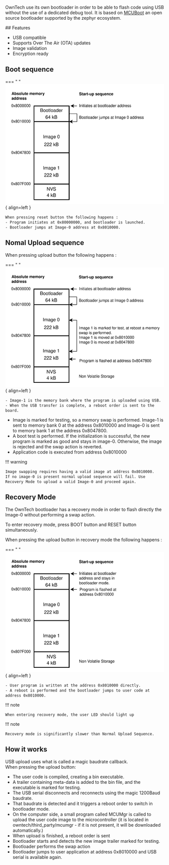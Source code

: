 OwnTech use its own bootloader in order to be able to flash code using USB without the use of a dedicated debug tool. 
It is based on [MCUBoot](https://docs.mcuboot.com/) an open source bootloader supported by the zephyr ecosystem. 

## Features

- USB compatible
- Supports Over The Air (OTA) updates
- Image validation 
- Encryption ready

## Boot sequence

=== " "
    ![Memory_map](bootloader_boot.drawio.svg){ align=left }


    When pressing reset button the following happens : 
    - Program initiates at 0x80000000, and bootloader is launched.
    - Bootloader jumps at Image-0 address at 0x8010000.

## Nomal Upload sequence

   When pressing upload button the following happens : 

=== " "
    ![Memory_map](bootloader.drawio.svg){ align=left }
    
    - Image-1 is the memory bank where the program is uploaded using USB. 
    - When the USB transfer is complete, a reboot order is sent to the board. 

- Image is marked for testing, so a memory swap is performed. Image-1 is sent to memory bank 0 at the address 0x8010000 and Image-0 is sent to memory bank 1 at the address 0x8047800. 
- A boot test is performed. If the initialization is successful, the new program is marked as good and stays in image-0. Otherwise, the image is rejected and the swap action is reverted. 
- Application code is executed from address 0x8010000

!!! warning

    Image swapping requires having a valid image at address 0x8010000. 
    If no image-0 is present normal upload sequence will fail. Use Recovery Mode to upload a valid Image-0 and proceed again.

## Recovery Mode 

The OwnTech bootloader has a recovery mode in order to flash directly the Image-0 without performing a swap action.  

To enter recovery mode, press BOOT button and RESET button simultaneously.  

When pressing the upload button in recovery mode the following happens : 

=== " "
    ![Memory_map](bootloader_recovery.drawio.svg){ align=left }

    - User program is written at the address 0x8010000 directly. 
    - A reboot is performed and the bootloader jumps to user code at address 0x8010000.

!!! note
    
    When entering recovery mode, the user LED should light up

!!! note
    
    Recovery mode is significantly slower than Normal Upload Sequence.


## How it works

USB upload uses what is called a magic baudrate callback.  
When pressing the upload button:  

- The user code is compiled, creating a bin executable.
- A trailer containing meta-data is added to the bin file, and the executable is marked for testing.  
- The USB serial disconnects and reconnects using the magic 1200Baud baudrate. 
- That baudrate is detected and it triggers a reboot order to switch in bootloader mode.
- On the computer side, a small program called MCUMgr is called to upload the user code image to the microcontroller (it is located in owntech/third_party/mcumgr - if it is not present, it will be downloaded automatically.)
- When upload is finished, a reboot order is sent
- Bootloader starts and detects the new image trailer marked for testing.
- Bootloader performs the swap action
- Bootloader jumps to user application at address 0x8010000 and USB serial is available again.